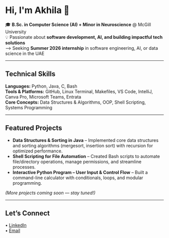 # Hi, I'm Akhila 👋  

🎓 **B.Sc. in Computer Science (AI) + Minor in Neuroscience** @ McGill University  
💡 Passionate about **software development, AI, and building impactful tech solutions**  
--> Seeking **Summer 2026 internship** in software engineering, AI, or data science in the UAE  

---

## Technical Skills  
**Languages:** Python, Java, C, Bash  
**Tools & Platforms:** GitHub, Linux Terminal, Makefiles, VS Code, IntelliJ, Canva Pro, Microsoft Teams, Entrata  
**Core Concepts:** Data Structures & Algorithms, OOP, Shell Scripting, Systems Programming  

---

## Featured Projects  
- **Data Structures & Sorting in Java** – Implemented core data structures and sorting algorithms (mergesort, insertion sort) with recursion for optimized performance.  
- **Shell Scripting for File Automation** – Created Bash scripts to automate file/directory operations, manage permissions, and streamline processes.  
- **Interactive Python Program – User Input & Control Flow** – Built a command-line calculator with conditionals, loops, and modular programming.  

*(More projects coming soon — stay tuned!)*  

---
## Let’s Connect  
• [LinkedIn](www.linkedin.com/in/akhila-raj-a443a0255)  
• [Email](mailto:akilarj05@gmail.com)  


